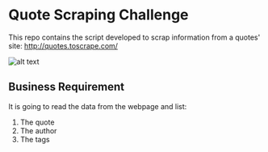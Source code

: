 # Quote Scraping Challenge
This repo contains the script developed to scrap information from a quotes' site: http://quotes.toscrape.com/

![alt text](https://i0.wp.com/datascienceacademy.com.br/blog/wp-content/uploads/2019/03/Pro%CC%81ximo-Curso-Gratuito-na-DSA-Extraindo-Dados-Com-Web-Scraping-e-Web-Crawling.jpeg?fit=1280%2C720 "")


## Business Requirement
It is going to read the data from the webpage and list:
1. The quote
2. The author
3. The tags
